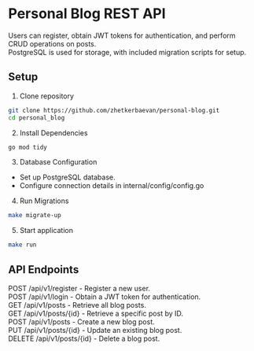# Personal Blog REST API
Users can register, obtain JWT tokens for authentication, and perform CRUD operations on posts.  
PostgreSQL is used for storage, with included migration scripts for setup.
## Setup
1. Clone repository
```sh
git clone https://github.com/zhetkerbaevan/personal-blog.git
cd personal_blog
```
2. Install Dependencies
 ```sh
go mod tidy
```
3. Database Configuration  
* Set up PostgreSQL database.  
* Configure connection details in internal/config/config.go  
4. Run Migrations
 ```sh
make migrate-up
```
5. Start application
 ```sh
make run
```
## API Endpoints
POST /api/v1/register - Register a new user.  
POST /api/v1/login - Obtain a JWT token for authentication.  
GET /api/v1/posts - Retrieve all blog posts.  
GET /api/v1/posts/{id} - Retrieve a specific post by ID.  
POST /api/v1/posts - Create a new blog post.  
PUT /api/v1/posts/{id} - Update an existing blog post.  
DELETE /api/v1/posts/{id} - Delete a blog post.  
   
